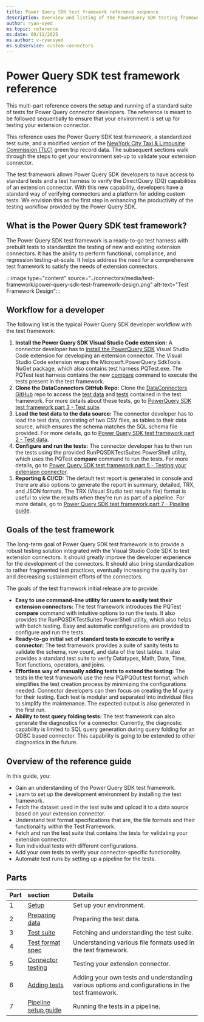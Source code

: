```yaml
---
title: Power Query SDK test framework reference sequence
description: Overview and listing of the PowerQuery SDK testing framework reference sequence.
author: ryan-syed
ms.topic: reference
ms.date: 09/11/2025
ms.author: v-ryansyed
ms.subservice: custom-connectors
---
```


# Power Query SDK test framework reference

This multi-part reference covers the setup and running of a standard suite of tests for Power Query connector developers. The reference is meant to be followed sequentially to ensure that your environment is set up for testing your extension connector.

This reference uses the Power Query SDK test framework, a standardized test suite, and a modified version of the [NewYork City Taxi & Limousine Commission (TLC)](https://www.nyc.gov/site/tlc/about/tlc-trip-record-data.page) green trip record data. The subsequent sections walk through the steps to get your environment set-up to validate your extension connector.

The test framework allows Power Query SDK developers to have access to standard tests and a test harness to verify the DirectQuery (DQ) capabilities of an extension connector. With this new capability, developers have a standard way of verifying connectors and a platform for adding custom tests. We envision this as the first step in enhancing the productivity of the testing workflow provided by the Power Query SDK.

## What is the Power Query SDK test framework?

The Power Query SDK test framework is a ready-to-go test harness with prebuilt tests to standardize the testing of new and existing extension connectors. It has the ability to perform functional, compliance, and regression testing-at-scale. It helps address the need for a comprehensive test framework to satisfy the needs of extension connectors.

:::image type="content" source="../connectors/media/test-framework/power-query-sdk-test-framework-design.png" alt-text="Test Framework Design":::

## Workflow for a developer

The following list is the typical Power Query SDK developer workflow with the test framework:

1. **Install the Power Query SDK Visual Studio Code extension:** A connector developer has to [install the PowerQuery SDK](./../install-sdk.md#installing-the-power-query-sdk) Visual Studio Code extension for developing an extension connector. The Visual Studio Code extension wraps the Microsoft.PowerQuery.SdkTools NuGet package, which also contains test harness PQTest.exe. The PQTest test harness contains the new [compare](/power-query/sdk-tools/pqtest-compare) command to execute the tests present in the test framework.
2. **Clone the DataConnectors GitHub Repo:** Clone the [DataConnectors GitHub](https://github.com/microsoft/DataConnectors/tree/master) repo to access the [test data](https://github.com/microsoft/DataConnectors/tree/master/testframework/data/) and [tests](https://github.com/microsoft/DataConnectors/tree/master/testframework/tests/) contained in the test framework. For more details about these tests, go to [PowerQuery SDK test framework part 3 - Test suite](./3-tests.md).
3. **Load the test data to the data source:** The connector developer has to load the test data, consisting of two CSV files, as tables to their data source, which ensures the schema matches the SQL schema file provided. For more details, go to [Power Query SDK test framework part 2 - Test data](./2-data.md).
4. **Configure and run the tests:** The connector developer has to then run the tests using the provided RunPQSDKTestSuites PowerShell utility, which uses the PQTest **compare** command to run the tests. For more details, go to [Power Query SDK test framework part 5 - Testing your extension connector](./5-connector.md).
5. **Reporting & CI/CD:** The default test report is generated in console and there are also options to generate the report in summary, detailed, TRX, and JSON formats. The TRX (Visual Studio test results file) format is useful to view the results when they're run as part of a pipeline. For more details, go to [Power Query SDK test framework part 7 - Pipeline guide](./7-pipeline.md).

## Goals of the test framework

The long-term goal of Power Query SDK test framework is to provide a robust testing solution integrated with the Visual Studio Code SDK to test extension connectors. It should greatly improve the developer experience for the development of the connectors. It should also bring standardization to rather fragmented test practices, eventually increasing the quality bar and decreasing sustainment efforts of the connectors.

The goals of the test framework initial release are to provide:

* **Easy to use command-line utility for users to easily test their extension connectors:** The test framework introduces the PQTest **compare** command with intuitive options to run the tests. It also provides the RunPQSDKTestSuites PowerShell utility, which also helps with batch testing. Easy and automatic configurations are provided to configure and run the tests.
* **Ready-to-go initial set of standard tests to execute to verify a connector:** The test framework provides a suite of sanity tests to validate the schema, row count, and data of the test tables. It also provides a standard test suite to verify Datatypes, Math, Date, Time, Text functions, operators, and joins.
* **Effortless way of manually adding tests to extend the testing:** The tests in the test framework use the new PQ/PQOut test format, which simplifies the test creation process by minimizing the configurations needed. Connector developers can then focus on creating the M query for their testing. Each test is modular and separated into individual files to simplify the maintenance. The expected output is also generated in the first run.
* **Ability to test query folding tests:** The test framework can also generate the diagnostics for a connector. Currently, the diagnostic capability is limited to SQL query generation during query folding for an ODBC based connector. This capability is going to be extended to other diagnostics in the future.

## Overview of the reference guide

In this guide, you:

* Gain an understanding of the Power Query SDK test framework.
* Learn to set up the development environment by installing the test framework.
* Fetch the dataset used in the test suite and upload it to a data source based on your extension connector.
* Understand test format specifications that are, the file formats and their functionality within the Test Framework.
* Fetch and run the test suite that contains the tests for validating your extension connector.
* Run individual tests with different configurations.
* Add your own tests to verify your connector-specific functionality.
* Automate test runs by setting up a pipeline for the tests.

## Parts

|Part|section                                                   |Details                                                                                                |
|----|:--------------------------------------------------------|:-------------------------------------------------------------------------------------------------------|
|1   |[Setup](1-set-up.md)                                     | Set up your environment.                                                                               |
|2   |[Preparing data](2-data.md)                              | Preparing the test data.                                                                               |
|3   |[Test suite](3-tests.md)                                 | Fetching and understanding the test suite.                                                             |
|4   |[Test format spec](4-testformat.md)                      | Understanding various file formats used in the test framework.                                         |
|5   |[Connector testing](5-connector.md)                      | Testing your extension connector.                                                                      |
|6   |[Adding tests](6-adding.md)                              | Adding your own tests and understanding various options and configurations in the test framework.      |
|7   |[Pipeline setup guide](7-pipeline.md)                    | Running the tests in a pipeline.                                                                         |
